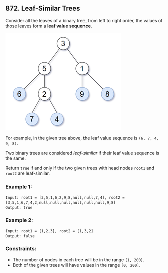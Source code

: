 ## 872. Leaf-Similar Trees

Consider all the leaves of a binary tree, from left to right order, the values of those leaves form a **leaf value sequence**.

![Example](images/example.png)

For example, in the given tree above, the leaf value sequence is ```(6, 7, 4, 9, 8)```.

Two binary trees are considered *leaf-similar* if their leaf value sequence is the same.

Return ```true``` if and only if the two given trees with head nodes ```root1``` and ```root2``` are leaf-similar.

### Example 1:
```
Input: root1 = [3,5,1,6,2,9,8,null,null,7,4], root2 = [3,5,1,6,7,4,2,null,null,null,null,null,null,9,8]
Output: true
```
### Example 2:
```
Input: root1 = [1,2,3], root2 = [1,3,2]
Output: false
```

### Constraints:

* The number of nodes in each tree will be in the range ```[1, 200]```.
* Both of the given trees will have values in the range ```[0, 200]```.
